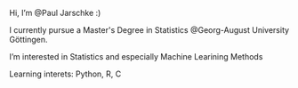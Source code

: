 Hi, I’m @Paul Jarschke :)

I currently pursue a Master's Degree in Statistics @Georg-August University Göttingen.

I’m interested in Statistics and especially Machine Learining Methods

Learning interets: Python, R, C


<!---
prichi99/prichi99 is a ✨ special ✨ repository because its `README.md` (this file) appears on your GitHub profile.
You can click the Preview link to take a look at your changes.
--->
